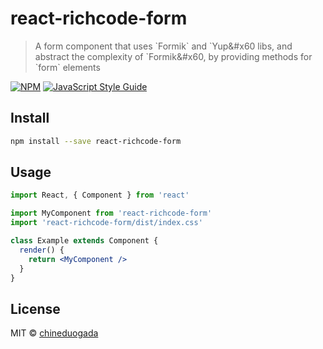 # react-richcode-form

> A form component that uses &#x60;Formik&#x60; and &#x60;Yup&#x60 libs, and abstract the complexity of &#x60;Formik&#x60, by providing methods for &#x60;form&#x60; elements

[![NPM](https://img.shields.io/npm/v/react-richcode-form.svg)](https://www.npmjs.com/package/react-richcode-form) [![JavaScript Style Guide](https://img.shields.io/badge/code_style-standard-brightgreen.svg)](https://standardjs.com)

## Install

```bash
npm install --save react-richcode-form
```

## Usage

```jsx
import React, { Component } from 'react'

import MyComponent from 'react-richcode-form'
import 'react-richcode-form/dist/index.css'

class Example extends Component {
  render() {
    return <MyComponent />
  }
}
```

## License

MIT © [chineduogada](https://github.com/chineduogada)
